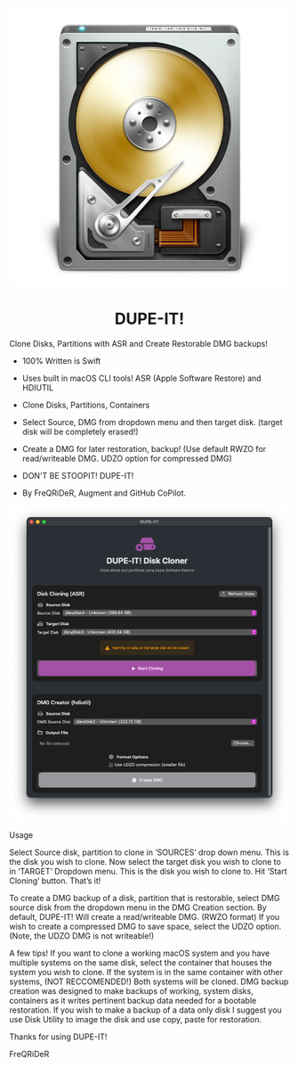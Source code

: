 <div align="center">
             <img src="/DUPE-IT.png" width="500" />
             <h1>DUPE-IT!</h1>
</div>

Clone Disks, Partitions with ASR and Create Restorable DMG backups!

* 100% Written is Swift
* Uses built in macOS CLI tools! ASR (Apple Software Restore) and HDIUTIL
* Clone Disks, Partitions, Containers
* Select Source, DMG from dropdown menu and then target disk.
  (target disk will be completely erased!)
* Create a DMG for later restoration, backup!
  (Use default RWZO for read/writeable DMG. UDZO option for compressed DMG)

* DON'T BE STOOPIT! DUPE-IT!

* By FreQRiDeR, Augment and GitHub CoPilot.


<div align="center">
             <img src="/DUPE-IT!/images/window1.png" width="700" />
             
</div>

Usage

Select Source disk, partition to clone in ’SOURCES’ drop down menu. This is the disk you wish to clone.
Now select the target disk you wish to clone to in ‘TARGET’ Dropdown menu. This is the disk you wish to clone to. 
Hit ’Start Cloning’ button. That’s it!

To create a DMG backup of a disk, partition that is restorable, select DMG source disk from the dropdown menu in the DMG Creation section. By default, DUPE-IT! Will create a read/writeable DMG. (RWZO format) If you wish to create a compressed DMG to save space, select the UDZO option. (Note, the UDZO DMG is not writeable!)

A few tips! If you want to clone a working macOS system and you have multiple systems on the same disk, select the container that houses the system you wish to clone. If the system is in the same container with other systems, (NOT RECCOMENDED!) Both systems will be cloned. DMG backup creation was designed to make backups of working, system disks, containers as it writes pertinent backup data needed for a bootable restoration. If you wish to make a backup of a data only disk I suggest you use Disk Utility to image the disk and use copy, paste for restoration. 

Thanks for using DUPE-IT!

FreQRiDeR
